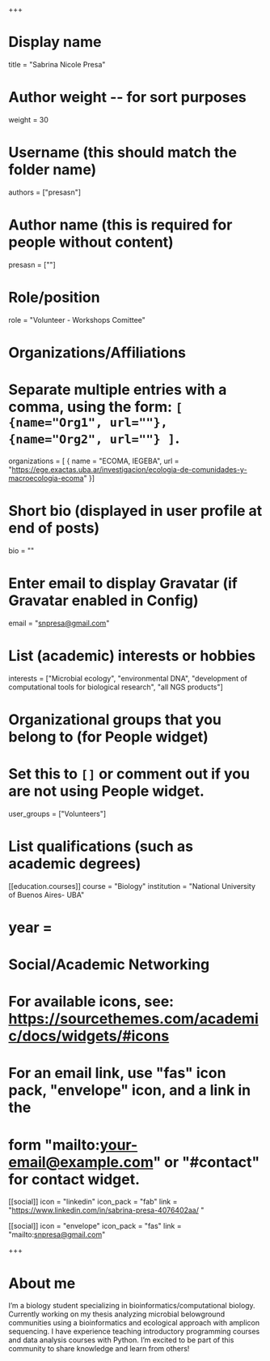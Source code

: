 +++
# Display name
title = "Sabrina Nicole Presa"

# Author weight -- for sort purposes
weight = 30

# Username (this should match the folder name)
authors = ["presasn"]

# Author name (this is required for people without content)
presasn = [""]

# Role/position
role = "Volunteer - Workshops Comittee"

# Organizations/Affiliations
#   Separate multiple entries with a comma, using the form: `[ {name="Org1", url=""}, {name="Org2", url=""} ]`.
organizations = [ { name = "ECOMA, IEGEBA", url = "https://ege.exactas.uba.ar/investigacion/ecologia-de-comunidades-y-macroecologia-ecoma" }] 

# Short bio (displayed in user profile at end of posts)
bio = ""

# Enter email to display Gravatar (if Gravatar enabled in Config)
email = "snpresa@gmail.com"

# List (academic) interests or hobbies
interests = ["Microbial ecology", "environmental DNA", "development of computational tools for biological research", "all NGS products"]

# Organizational groups that you belong to (for People widget)
#   Set this to `[]` or comment out if you are not using People widget.
user_groups = ["Volunteers"]

# List qualifications (such as academic degrees)

[[education.courses]]
course = "Biology"
institution = "National University of Buenos Aires- UBA"
# year = 



# Social/Academic Networking
# For available icons, see: https://sourcethemes.com/academic/docs/widgets/#icons
#   For an email link, use "fas" icon pack, "envelope" icon, and a link in the
#   form "mailto:your-email@example.com" or "#contact" for contact widget.

[[social]]
  icon = "linkedin"
  icon_pack = "fab"
  link = "https://www.linkedin.com/in/sabrina-presa-4076402aa/ "

[[social]]
  icon = "envelope"
  icon_pack = "fas"
  link = "mailto:snpresa@gmail.com"




+++

# About me 

I’m a biology student specializing in bioinformatics/computational biology. Currently working on my thesis analyzing microbial belowground communities using a bioinformatics and ecological approach with amplicon sequencing. I have experience teaching introductory programming courses and data analysis courses with Python.  I’m excited to be part of this community to share knowledge and learn from others!